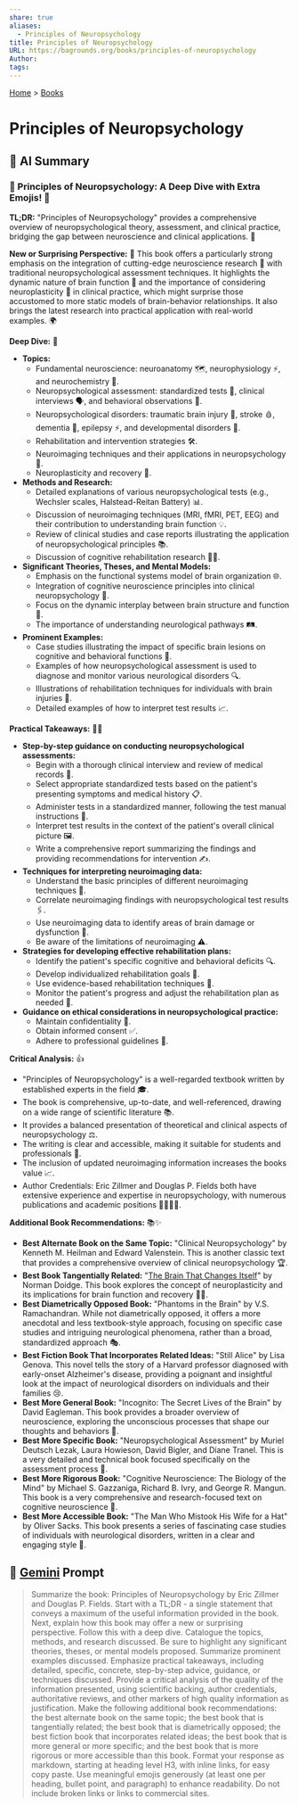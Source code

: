 ```yaml
---
share: true
aliases:
  - Principles of Neuropsychology
title: Principles of Neuropsychology
URL: https://bagrounds.org/books/principles-of-neuropsychology
Author: 
tags: 
---
```

[Home](../index.md) > [Books](./index.md)  
# Principles of Neuropsychology  
## 🤖 AI Summary  
### 🧠 Principles of Neuropsychology: A Deep Dive with Extra Emojis! 🌟  
**TL;DR:** "Principles of Neuropsychology" provides a comprehensive overview of neuropsychological theory, assessment, and clinical practice, bridging the gap between neuroscience and clinical applications. 🌉  
  
**New or Surprising Perspective:** 🤯 This book offers a particularly strong emphasis on the integration of cutting-edge neuroscience research 🔬 with traditional neuropsychological assessment techniques. It highlights the dynamic nature of brain function 🧠 and the importance of considering neuroplasticity 🔄 in clinical practice, which might surprise those accustomed to more static models of brain-behavior relationships. It also brings the latest research into practical application with real-world examples. 🌍  
  
**Deep Dive:** 🧐  
* **Topics:**  
    * Fundamental neuroscience: neuroanatomy 🗺️, neurophysiology ⚡, and neurochemistry 🧪.  
    * Neuropsychological assessment: standardized tests 📝, clinical interviews 🗣️, and behavioral observations 👀.  
    * Neuropsychological disorders: traumatic brain injury 🤕, stroke 🩸, dementia 👴, epilepsy ⚡, and developmental disorders 👶.  
    * Rehabilitation and intervention strategies 🛠️.  
    * Neuroimaging techniques and their applications in neuropsychology 📸.  
    * Neuroplasticity and recovery 🌱.  
* **Methods and Research:**  
    * Detailed explanations of various neuropsychological tests (e.g., Wechsler scales, Halstead-Reitan Battery) 📊.  
    * Discussion of neuroimaging techniques (MRI, fMRI, PET, EEG) and their contribution to understanding brain function 💡.  
    * Review of clinical studies and case reports illustrating the application of neuropsychological principles 📚.  
    * Discussion of cognitive rehabilitation research 🧑‍⚕️.  
* **Significant Theories, Theses, and Mental Models:**  
    * Emphasis on the functional systems model of brain organization 🌐.  
    * Integration of cognitive neuroscience principles into clinical neuropsychology 🤝.  
    * Focus on the dynamic interplay between brain structure and function 🧩.  
    * The importance of understanding neurological pathways 🛤️.  
* **Prominent Examples:**  
    * Case studies illustrating the impact of specific brain lesions on cognitive and behavioral functions 📝.  
    * Examples of how neuropsychological assessment is used to diagnose and monitor various neurological disorders 🔍.  
    * Illustrations of rehabilitation techniques for individuals with brain injuries 💪.  
    * Detailed examples of how to interpret test results 📈.  
  
**Practical Takeaways:** 🧑‍🏫  
* **Step-by-step guidance on conducting neuropsychological assessments:**  
    * Begin with a thorough clinical interview and review of medical records 📂.  
    * Select appropriate standardized tests based on the patient's presenting symptoms and medical history 📋.  
    * Administer tests in a standardized manner, following the test manual instructions 📖.  
    * Interpret test results in the context of the patient's overall clinical picture 🖼️.  
    * Write a comprehensive report summarizing the findings and providing recommendations for intervention ✍️.  
* **Techniques for interpreting neuroimaging data:**  
    * Understand the basic principles of different neuroimaging techniques 🧠.  
    * Correlate neuroimaging findings with neuropsychological test results 🖇️.  
    * Use neuroimaging data to identify areas of brain damage or dysfunction 🎯.  
    * Be aware of the limitations of neuroimaging ⚠️.  
* **Strategies for developing effective rehabilitation plans:**  
    * Identify the patient's specific cognitive and behavioral deficits 🔍.  
    * Develop individualized rehabilitation goals 🥅.  
    * Use evidence-based rehabilitation techniques 🧪.  
    * Monitor the patient's progress and adjust the rehabilitation plan as needed 🔄.  
* **Guidance on ethical considerations in neuropsychological practice:**  
    * Maintain confidentiality 🤫.  
    * Obtain informed consent ✅.  
    * Adhere to professional guidelines 📜.  
  
**Critical Analysis:** 👍  
* "Principles of Neuropsychology" is a well-regarded textbook written by established experts in the field 🎓.  
* The book is comprehensive, up-to-date, and well-referenced, drawing on a wide range of scientific literature 📚.  
* It provides a balanced presentation of theoretical and clinical aspects of neuropsychology ⚖️.  
* The writing is clear and accessible, making it suitable for students and professionals 📖.  
* The inclusion of updated neuroimaging information increases the books value 📈.  
* Author Credentials: Eric Zillmer and Douglas P. Fields both have extensive experience and expertise in neuropsychology, with numerous publications and academic positions 👨‍🔬👩‍🔬.  
  
**Additional Book Recommendations:** 📚✨  
* **Best Alternate Book on the Same Topic:** "Clinical Neuropsychology" by Kenneth M. Heilman and Edward Valenstein. This is another classic text that provides a comprehensive overview of clinical neuropsychology 🏆.  
* **Best Book Tangentially Related:** "[The Brain That Changes Itself](./the-brain-that-changes-itself.md)" by Norman Doidge. This book explores the concept of neuroplasticity and its implications for brain function and recovery 🧠🔄.  
* **Best Diametrically Opposed Book:** "Phantoms in the Brain" by V.S. Ramachandran. While not diametrically opposed, it offers a more anecdotal and less textbook-style approach, focusing on specific case studies and intriguing neurological phenomena, rather than a broad, standardized approach 🎭.  
* **Best Fiction Book That Incorporates Related Ideas:** "Still Alice" by Lisa Genova. This novel tells the story of a Harvard professor diagnosed with early-onset Alzheimer's disease, providing a poignant and insightful look at the impact of neurological disorders on individuals and their families 😢.  
* **Best More General Book:** "Incognito: The Secret Lives of the Brain" by David Eagleman. This book provides a broader overview of neuroscience, exploring the unconscious processes that shape our thoughts and behaviors 🤯.  
* **Best More Specific Book:** "Neuropsychological Assessment" by Muriel Deutsch Lezak, Laura Howieson, David Bigler, and Diane Tranel. This is a very detailed and technical book focused specifically on the assessment process 🧐.  
* **Best More Rigorous Book:** "Cognitive Neuroscience: The Biology of the Mind" by Michael S. Gazzaniga, Richard B. Ivry, and George R. Mangun. This book is a very comprehensive and research-focused text on cognitive neuroscience 🔬.  
* **Best More Accessible Book:** "The Man Who Mistook His Wife for a Hat" by Oliver Sacks. This book presents a series of fascinating case studies of individuals with neurological disorders, written in a clear and engaging style 🤩.  
  
## 💬 [Gemini](https://gemini.google.com) Prompt  
> Summarize the book: Principles of Neuropsychology by Eric Zillmer and Douglas P. Fields. Start with a TL;DR - a single statement that conveys a maximum of the useful information provided in the book. Next, explain how this book may offer a new or surprising perspective. Follow this with a deep dive. Catalogue the topics, methods, and research discussed. Be sure to highlight any significant theories, theses, or mental models proposed. Summarize prominent examples discussed. Emphasize practical takeaways, including detailed, specific, concrete, step-by-step advice, guidance, or techniques discussed. Provide a critical analysis of the quality of the information presented, using scientific backing, author credentials, authoritative reviews, and other markers of high quality information as justification. Make the following additional book recommendations: the best alternate book on the same topic; the best book that is tangentially related; the best book that is diametrically opposed; the best fiction book that incorporates related ideas; the best book that is more general or more specific; and the best book that is more rigorous or more accessible than this book. Format your response as markdown, starting at heading level H3, with inline links, for easy copy paste. Use meaningful emojis generously (at least one per heading, bullet point, and paragraph) to enhance readability. Do not include broken links or links to commercial sites.